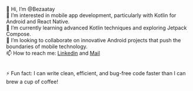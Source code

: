 👋 Hi, I’m @Bezaatay <br>
👀 I’m interested in mobile app development, particularly with Kotlin for Android and React Native.<br>
🌱 I’m currently learning advanced Kotlin techniques and exploring Jetpack Compose.<br>
💞️ I’m looking to collaborate on innovative Android projects that push the boundaries of mobile technology. <br>
📫 How to reach me: <a href="https://www.linkedin.com/in/beyza-atayy/" target="_blank">Linkedin</a> and <a href="mailto:beyzaatay01@gmail.com">Mail</a>

<br>
⚡ Fun fact: I can write clean, efficient, and bug-free code faster than I can brew a cup of coffee!<br>

